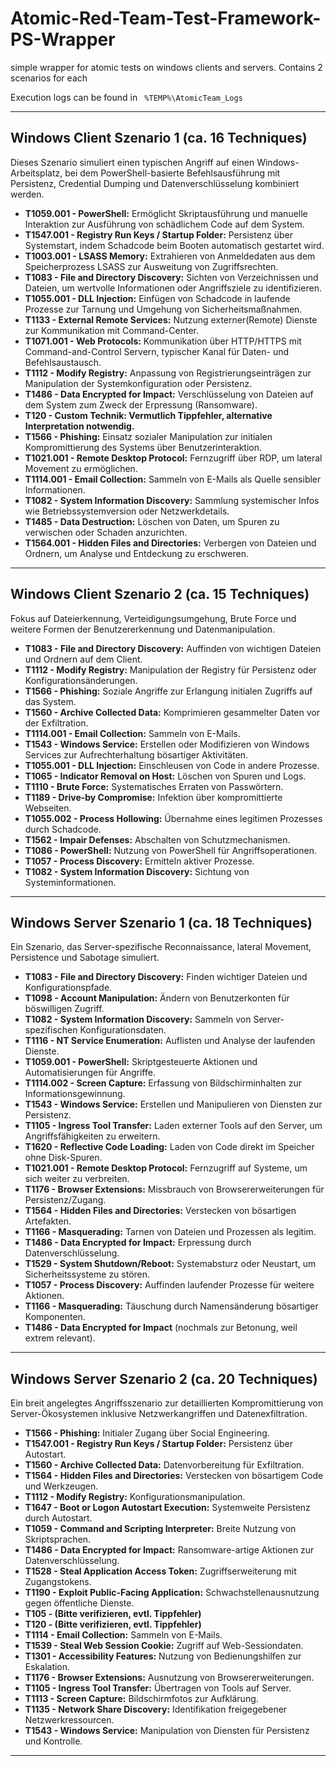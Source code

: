 # Atomic-Red-Team-Test-Framework-PS-Wrapper
simple wrapper for atomic tests on windows clients and servers. Contains 2 scenarios for each

Execution logs can be found in ` %TEMP%\AtomicTeam_Logs`
***

## Windows Client Szenario 1 (ca. 16 Techniques)  
Dieses Szenario simuliert einen typischen Angriff auf einen Windows-Arbeitsplatz, bei dem PowerShell-basierte Befehlsausführung mit Persistenz, Credential Dumping und Datenverschlüsselung kombiniert werden.

- **T1059.001 - PowerShell:** Ermöglicht Skriptausführung und manuelle Interaktion zur Ausführung von schädlichem Code auf dem System.  
- **T1547.001 - Registry Run Keys / Startup Folder:** Persistenz über Systemstart, indem Schadcode beim Booten automatisch gestartet wird.  
- **T1003.001 - LSASS Memory:** Extrahieren von Anmeldedaten aus dem Speicherprozess LSASS zur Ausweitung von Zugriffsrechten.  
- **T1083 - File and Directory Discovery:** Sichten von Verzeichnissen und Dateien, um wertvolle Informationen oder Angriffsziele zu identifizieren.  
- **T1055.001 - DLL Injection:** Einfügen von Schadcode in laufende Prozesse zur Tarnung und Umgehung von Sicherheitsmaßnahmen.  
- **T1133 - External Remote Services:** Nutzung externer(Remote) Dienste zur Kommunikation mit Command-Center.  
- **T1071.001 - Web Protocols:** Kommunikation über HTTP/HTTPS mit Command-and-Control Servern, typischer Kanal für Daten- und Befehlsaustausch.  
- **T1112 - Modify Registry:** Anpassung von Registrierungseinträgen zur Manipulation der Systemkonfiguration oder Persistenz.  
- **T1486 - Data Encrypted for Impact:** Verschlüsselung von Dateien auf dem System zum Zweck der Erpressung (Ransomware).  
- **T120 - Custom Technik: Vermutlich Tippfehler, alternative Interpretation notwendig.**  
- **T1566 - Phishing:** Einsatz sozialer Manipulation zur initialen Kompromittierung des Systems über Benutzerinteraktion.  
- **T1021.001 - Remote Desktop Protocol:** Fernzugriff über RDP, um lateral Movement zu ermöglichen.  
- **T1114.001 - Email Collection:** Sammeln von E-Mails als Quelle sensibler Informationen.  
- **T1082 - System Information Discovery:** Sammlung systemischer Infos wie Betriebssystemversion oder Netzwerkdetails.  
- **T1485 - Data Destruction:** Löschen von Daten, um Spuren zu verwischen oder Schaden anzurichten.  
- **T1564.001 - Hidden Files and Directories:** Verbergen von Dateien und Ordnern, um Analyse und Entdeckung zu erschweren.  

***

## Windows Client Szenario 2 (ca. 15 Techniques)  
Fokus auf Dateierkennung, Verteidigungsumgehung, Brute Force und weitere Formen der Benutzererkennung und Datenmanipulation.

- **T1083 - File and Directory Discovery:** Auffinden von wichtigen Dateien und Ordnern auf dem Client.  
- **T1112 - Modify Registry:** Manipulation der Registry für Persistenz oder Konfigurationsänderungen.  
- **T1566 - Phishing:** Soziale Angriffe zur Erlangung initialen Zugriffs auf das System.  
- **T1560 - Archive Collected Data:** Komprimieren gesammelter Daten vor der Exfiltration.  
- **T1114.001 - Email Collection:** Sammeln von E-Mails.  
- **T1543 - Windows Service:** Erstellen oder Modifizieren von Windows Services zur Aufrechterhaltung bösartiger Aktivitäten.  
- **T1055.001 - DLL Injection:** Einschleusen von Code in andere Prozesse.  
- **T1065 - Indicator Removal on Host:** Löschen von Spuren und Logs.  
- **T1110 - Brute Force:** Systematisches Erraten von Passwörtern.  
- **T1189 - Drive-by Compromise:** Infektion über kompromittierte Webseiten.  
- **T1055.002 - Process Hollowing:** Übernahme eines legitimen Prozesses durch Schadcode.  
- **T1562 - Impair Defenses:** Abschalten von Schutzmechanismen.  
- **T1086 - PowerShell:** Nutzung von PowerShell für Angriffsoperationen.  
- **T1057 - Process Discovery:** Ermitteln aktiver Prozesse.  
- **T1082 - System Information Discovery:** Sichtung von Systeminformationen.  

***

## Windows Server Szenario 1 (ca. 18 Techniques)  
Ein Szenario, das Server-spezifische Reconnaissance, lateral Movement, Persistence und Sabotage simuliert.

- **T1083 - File and Directory Discovery:** Finden wichtiger Dateien und Konfigurationspfade.  
- **T1098 - Account Manipulation:** Ändern von Benutzerkonten für böswilligen Zugriff.  
- **T1082 - System Information Discovery:** Sammeln von Server-spezifischen Konfigurationsdaten.  
- **T1116 - NT Service Enumeration:** Auflisten und Analyse der laufenden Dienste.  
- **T1059.001 - PowerShell:** Skriptgesteuerte Aktionen und Automatisierungen für Angriffe.  
- **T1114.002 - Screen Capture:** Erfassung von Bildschirminhalten zur Informationsgewinnung.  
- **T1543 - Windows Service:** Erstellen und Manipulieren von Diensten zur Persistenz.  
- **T1105 - Ingress Tool Transfer:** Laden externer Tools auf den Server, um Angriffsfähigkeiten zu erweitern.  
- **T1620 - Reflective Code Loading:** Laden von Code direkt im Speicher ohne Disk-Spuren.  
- **T1021.001 - Remote Desktop Protocol:** Fernzugriff auf Systeme, um sich weiter zu verbreiten.  
- **T1176 - Browser Extensions:** Missbrauch von Browsererweiterungen für Persistenz/Zugang.  
- **T1564 - Hidden Files and Directories:** Verstecken von bösartigen Artefakten.  
- **T1166 - Masquerading:** Tarnen von Dateien und Prozessen als legitim.  
- **T1486 - Data Encrypted for Impact:** Erpressung durch Datenverschlüsselung.  
- **T1529 - System Shutdown/Reboot:** Systemabsturz oder Neustart, um Sicherheitssysteme zu stören.  
- **T1057 - Process Discovery:** Auffinden laufender Prozesse für weitere Aktionen.  
- **T1166 - Masquerading:** Täuschung durch Namensänderung bösartiger Komponenten.  
- **T1486 - Data Encrypted for Impact** (nochmals zur Betonung, weil extrem relevant).

***

## Windows Server Szenario 2 (ca. 20 Techniques)  
Ein breit angelegtes Angriffsszenario zur detaillierten Kompromittierung von Server-Ökosystemen inklusive Netzwerkangriffen und Datenexfiltration.

- **T1566 - Phishing:** Initialer Zugang über Social Engineering.  
- **T1547.001 - Registry Run Keys / Startup Folder:** Persistenz über Autostart.  
- **T1560 - Archive Collected Data:** Datenvorbereitung für Exfiltration.  
- **T1564 - Hidden Files and Directories:** Verstecken von bösartigem Code und Werkzeugen.  
- **T1112 - Modify Registry:** Konfigurationsmanipulation.  
- **T1647 - Boot or Logon Autostart Execution:** Systemweite Persistenz durch Autostart.  
- **T1059 - Command and Scripting Interpreter:** Breite Nutzung von Skriptsprachen.  
- **T1486 - Data Encrypted for Impact:** Ransomware-artige Aktionen zur Datenverschlüsselung.  
- **T1528 - Steal Application Access Token:** Zugriffserweiterung mit Zugangstokens.  
- **T1190 - Exploit Public-Facing Application:** Schwachstellenausnutzung gegen öffentliche Dienste.  
- **T105 - (Bitte verifizieren, evtl. Tippfehler)**  
- **T120 - (Bitte verifizieren, evtl. Tippfehler)**  
- **T1114 - Email Collection:** Sammeln von E-Mails.  
- **T1539 - Steal Web Session Cookie:** Zugriff auf Web-Sessiondaten.  
- **T1301 - Accessibility Features:** Nutzung von Bedienungshilfen zur Eskalation.  
- **T1176 - Browser Extensions:** Ausnutzung von Browsererweiterungen.  
- **T1105 - Ingress Tool Transfer:** Übertragen von Tools auf Server.  
- **T1113 - Screen Capture:** Bildschirmfotos zur Aufklärung.  
- **T1135 - Network Share Discovery:** Identifikation freigegebener Netzwerkressourcen.  
- **T1543 - Windows Service:** Manipulation von Diensten für Persistenz und Kontrolle.  

***
